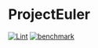 # ProjectEuler

[![Lint](https://github.com/rnnh/ProjectEuler/actions/workflows/black.yml/badge.svg)](https://github.com/rnnh/ProjectEuler/actions/workflows/black.yml)
[![benchmark](https://github.com/rnnh/ProjectEuler/actions/workflows/benchmark.yml/badge.svg)](https://github.com/rnnh/ProjectEuler/actions/workflows/benchmark.yml)
